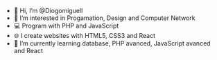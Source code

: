 - 👋 Hi, I’m @Diogomiguell
- 👀 I’m interested in Progamation, Design and Computer Network
- 💻 Program with PHP and JavaScript
- 🌐 I create websites with HTML5, CSS3 and React
- 🌱 I’m currently learning database, PHP avanced, JavaScript avanced and React

<!---
Diogomiguell/Diogomiguell is a ✨ special ✨ repository because its `README.md` (this file) appears on your GitHub profile.
You can click the Preview link to take a look at your changes.
--->
